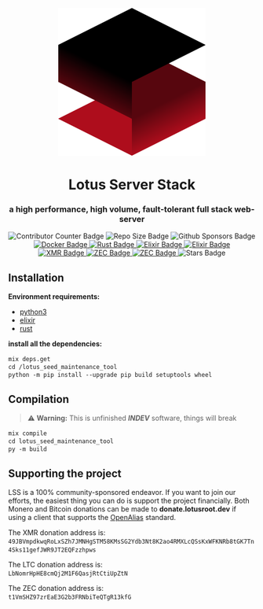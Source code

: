 <div align="center">
    <a href="https://github.com/MININT2/">
        <img src="res/icon.png" height="300">
    </a>
    <h1>Lotus Server Stack</h1>
    <h3>a high performance, high volume, fault-tolerant full stack web-server</h3>
    <img alt="Contributor Counter Badge" height="20" src="https://img.shields.io/github/contributors-anon/MININT2/lotus-server-stack?style=flat-square"/>
    <img alt="Repo Size Badge" height="20" src="https://img.shields.io/github/repo-size/MININT2/lotus-server-stack?style=flat-square"/>
    <img alt="Github Sponsors Badge" height="20" src="https://img.shields.io/github/sponsors/MININT2?style=flat-square"/>
    <br>
    <a href="https://github.com/docker">
        <img alt="Docker Badge" height="20" src="https://img.shields.io/badge/Docker-2496ED?logo=docker&logoColor=fff&style=flat-square"/>
    </a>
    <a href="https://github.com/rust-lang">
        <img alt="Rust Badge" height="20" src="https://img.shields.io/badge/Rust-000?logo=rust&logoColor=fff&style=flat-square"/>
    </a>
    <a href="https://github.com/elixir-lang">
        <img alt="Elixir Badge" height="20" src="https://img.shields.io/badge/Elixir-4B275F?logo=elixir&logoColor=fff&style=flat-square"/>
    </a>
    <a href="https://github.com/python">
        <img alt="Elixir Badge" height="20" src="https://img.shields.io/badge/Python-3776AB?logo=python&logoColor=fff&style=flat-square"/>
    </a>
    <br>
    <a href="https://lotusroot.dev/dono/xmr">
        <img alt="XMR Badge" height="20" src="https://img.shields.io/badge/XMR-F60?logo=monero&logoColor=fff&style=flat-square"/>
    </a>
    <a href="https://lotusroot.dev/dono/zec">
        <img alt="ZEC Badge" height="20" src="https://img.shields.io/badge/ZEC-F4B728?logo=zcash&logoColor=fff&style=flat-square"/>
    </a>
    <a href="https://lotusroot.dev/dono/ltc">
        <img alt="ZEC Badge" height="20" src="https://img.shields.io/badge/LTC-A6A9AA?logo=litecoin&logoColor=fff&style=flat-square"/>
    </a>
    <img alt="Stars Badge" height="20" src="https://img.shields.io/github/stars/MININT2/lotus-server-stack.svg?style=social&label=Star&maxAge=2592000"/>
</div>

## Installation
**Environment requirements:**
- [python3](https://www.python.org/)
- [elixir](https://elixir-lang.org/)
- [rust](https://www.rust-lang.org/)

**install all the dependencies:**
```shell
mix deps.get
cd /lotus_seed_maintenance_tool
python -m pip install --upgrade pip build setuptools wheel
```

## Compilation
> ⚠️ **Warning:** This is unfinished _**INDEV**_ software, things will break
```shell
mix compile
cd lotus_seed_maintenance_tool
py -m build
```

## Supporting the project

LSS is a 100% community-sponsored endeavor. If you want to join our efforts, the easiest thing you can do is support the project financially. Both Monero and Bitcoin donations can be made to **donate.lotusroot.dev** if using a client that supports the [OpenAlias](https://openalias.org) standard.

The XMR donation address is:    
`49JBVmpdkwqRoLxSZh7JMNHgSTM58KMsSG2Ydb3Nt8K2ao4RMXLcQSsKxWFKNRb8tGK7Tn4Sks11gefJWR9JT2EQFzzhpws`

The LTC donation address is:    
`LbNomrHpHE8cmQj2M1F6QasjRtCtiUpZtN`

The ZEC donation address is:    
`t1VmSHZ97zrEaE3G2b3FRNbiTeQTgR13kfG`
